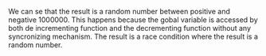 We can se that the result is a random number between positive and negative 1000000. This happens because the gobal variable is accessed by both de incrementing function and the decrementing function without any syncronizing mechanism. The result is a race condition where the result is a random number. 

